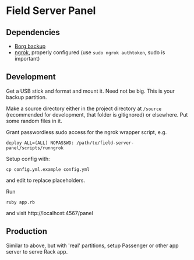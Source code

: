 # Field Server Panel

## Dependencies

* [Borg backup](https://borgbackup.readthedocs.io)
* [ngrok](https://ngrok.io), properly configured (use `sudo ngrok authtoken`, sudo is important)

## Development

Get a USB stick and format and mount it. Need not be big. This is your backup partition.

Make a source directory either in the project directory at `/source` (recommended for development, that folder is gitignored) or elsewhere. Put some random files in it.

Grant passwordless sudo access for the ngrok wrapper script, e.g.

    deploy ALL=(ALL) NOPASSWD: /path/to/field-server-panel/scripts/runngrok

Setup config with:

    cp config.yml.example config.yml

and edit to replace placeholders.

Run

    ruby app.rb

and visit http://localhost:4567/panel

## Production

Similar to above, but with 'real' partitions, setup Passenger or other app server to serve Rack app.
